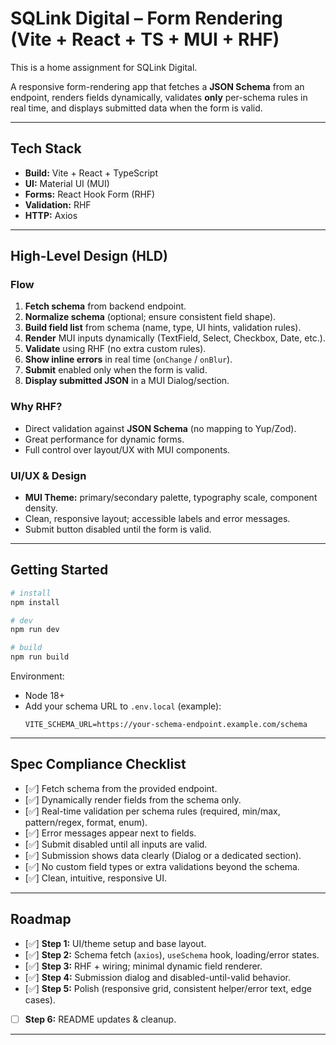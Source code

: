 # SQLink Digital – Form Rendering (Vite + React + TS + MUI + RHF)

This is a home assignment for SQLink Digital.

A responsive form-rendering app that fetches a **JSON Schema** from an endpoint, renders fields dynamically, validates **only** per-schema rules in real time, and displays submitted data when the form is valid.

---

## Tech Stack

- **Build:** Vite + React + TypeScript
- **UI:** Material UI (MUI)
- **Forms:** React Hook Form (RHF)
- **Validation:** RHF
- **HTTP:** Axios

---

## High-Level Design (HLD)

### Flow

1. **Fetch schema** from backend endpoint.
2. **Normalize schema** (optional; ensure consistent field shape).
3. **Build field list** from schema (name, type, UI hints, validation rules).
4. **Render** MUI inputs dynamically (TextField, Select, Checkbox, Date, etc.).
5. **Validate** using RHF (no extra custom rules).
6. **Show inline errors** in real time (`onChange` / `onBlur`).
7. **Submit** enabled only when the form is valid.
8. **Display submitted JSON** in a MUI Dialog/section.

### Why RHF?

- Direct validation against **JSON Schema** (no mapping to Yup/Zod).
- Great performance for dynamic forms.
- Full control over layout/UX with MUI components.

### UI/UX & Design

- **MUI Theme:** primary/secondary palette, typography scale, component density.
- Clean, responsive layout; accessible labels and error messages.
- Submit button disabled until the form is valid.

---

## Getting Started

```bash
# install
npm install

# dev
npm run dev

# build
npm run build
```

Environment:

- Node 18+
- Add your schema URL to `.env.local` (example):
  ```
  VITE_SCHEMA_URL=https://your-schema-endpoint.example.com/schema
  ```

---

## Spec Compliance Checklist

- [✅] Fetch schema from the provided endpoint.
- [✅] Dynamically render fields from the schema only.
- [✅] Real-time validation per schema rules (required, min/max, pattern/regex, format, enum).
- [✅] Error messages appear next to fields.
- [✅] Submit disabled until all inputs are valid.
- [✅] Submission shows data clearly (Dialog or a dedicated section).
- [✅] No custom field types or extra validations beyond the schema.
- [✅] Clean, intuitive, responsive UI.

---

## Roadmap

- [✅] **Step 1:** UI/theme setup and base layout.
- [✅] **Step 2:** Schema fetch (`axios`), `useSchema` hook, loading/error states.
- [✅] **Step 3:** RHF + wiring; minimal dynamic field renderer.
- [✅] **Step 4:** Submission dialog and disabled-until-valid behavior.
- [✅] **Step 5:** Polish (responsive grid, consistent helper/error text, edge cases).
- [ ] **Step 6:** README updates & cleanup.

---
